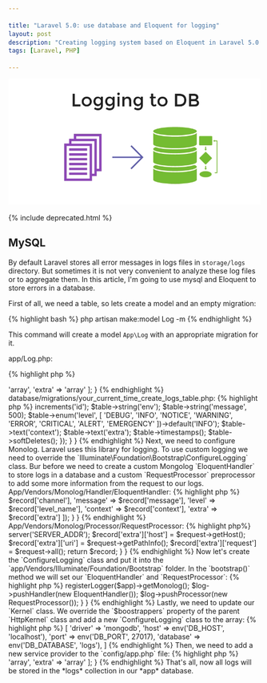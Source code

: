```yaml
--- 

title: "Laravel 5.0: use database and Eloquent for logging"
layout: post
description: "Creating logging system based on Eloquent in Laravel 5.0."
tags: [Laravel, PHP]

---
```


<p class="text-center image">
    <img src="/assets/images/posts/laravel-logging-to-db/logging-to-db.jpg" alt="logging-to-db" class="">
</p>


{% include deprecated.html %}

## MySQL

By default Laravel stores all error messages in logs files in `storage/logs` directory. But sometimes it is not
very convenient to analyze these log files or to aggregate them. In this article, I'm going to use mysql and 
Eloquent to store errors in a database.

First of all, we need a table, so lets create a model and an empty migration:

{% highlight bash %}
php artisan make:model Log -m
{% endhighlight %}

This command will create a model `App\Log` with an appropriate migration for it.

app/Log.php:

{% highlight php %}
<?php

namespace App;

use Illuminate\Database\Eloquent\Model;
use Illuminate\Database\Eloquent\SoftDeletes;

class Log extends Model {
    use SoftDeletes;

    protected $fillable = [
        'env',
        'message',
        'level',
        'context',
        'extra'
    ];

    protected $casts = [
        'context' => 'array',
        'extra'   => 'array'
    ];
}

{% endhighlight %}

database/migrations/your_current_time_create_logs_table.php:

{% highlight php %}
<?php

use Illuminate\Database\Migrations\Migration;
use Illuminate\Database\Schema\Blueprint;

class CreateLogsTable extends Migration {
    
    /**
     * Run the migrations.
     *
     * @return void
     */
    public function up() {
        Schema::create('logs', function (Blueprint $table) {
            $table->increments('id');
            $table->string('env');
            $table->string('message', 500);
            $table->enum('level', [
                'DEBUG',
                'INFO',
                'NOTICE',
                'WARNING',
                'ERROR',
                'CRITICAL',
                'ALERT',
                'EMERGENCY'
            ])->default('INFO');
            $table->text('context');
            $table->text('extra');
            $table->timestamps();
            $table->softDeletes();
        });
    }
}
{% endhighlight %}

Next, we need to configure Monolog. Laravel uses this library for logging. To use custom logging we need to override the 
`Illuminate\Foundation\Bootstrap\ConfigureLogging` class. Bur before we need to create a custom Mongolog `EloquentHandler`
to store logs in a database and a custom `RequestProcessor` preprocessor to add some more information from the request
to our logs.

App/Vendors/Monolog/Handler/EloquentHandler:

{% highlight php %}
<?php

namespace App\Vendors\Monolog\Handler;

use Monolog\Handler\AbstractProcessingHandler;

class EloquentHandler extends AbstractProcessingHandler {
    protected function write(array $record) {
        \App\Log::create([
            'env'     => $record['channel'],
            'message' => $record['message'],
            'level'   => $record['level_name'],
            'context' => $record['context'],
            'extra'   => $record['extra']
        ]);
    }
}
{% endhighlight %}

App/Vendors/Monolog/Processor/RequestProcessor:
{% highlight php%}
<?php

namespace App\Vendors\Monolog\Processor;

class RequestProcessor {
    public function __invoke(array $record) {
        $request = request();

        $record['extra']['serve'] = $request->server('SERVER_ADDR');
        $record['extra']['host'] = $request->getHost();
        $record['extra']['uri'] = $request->getPathInfo();
        $record['extra']['request'] = $request->all();

        return $record;
    }
}
{% endhighlight %}


Now let's create the `ConfigureLogging` class and put it into the `app/Vendors/Illuminate/Foundation/Bootstrap` folder. In
the `bootstrap()` method we will set our `EloquentHandler` and `RequestProcessor`:

{% highlight php %}
<?php

namespace App\Vendors\Illuminate\Foundation\Bootstrap;

use App\Vendors\Monolog\Handler\EloquentHandler;
use App\Vendors\Monolog\Processor\RequestProcessor;

use Illuminate\Contracts\Foundation\Application;
use Illuminate\Foundation\Bootstrap\ConfigureLogging as BaseConfigureLogging;

class ConfigureLogging extends BaseConfigureLogging {
    public function bootstrap(Application $app) {
        $log = $this->registerLogger($app)->getMonolog();

        $log->pushHandler(new EloquentHandler());
        $log->pushProcessor(new RequestProcessor());
    }
}
{% endhighlight %}

Lastly, we need to update our `Kernel` class. We override the `$boostrappers` property of the parent `HttpKernel` class and
add a new `ConfigureLogging` class to the array:

{% highlight php %}
<?php

namespace App\Http;

use Illuminate\Foundation\Http\Kernel as HttpKernel;

class Kernel extends HttpKernel {
    protected $bootstrappers = [
        \Illuminate\Foundation\Bootstrap\DetectEnvironment::class,
        \Illuminate\Foundation\Bootstrap\LoadConfiguration::class,
        \App\Vendors\Illuminate\Foundation\Bootstrap\ConfigureLogging::class,
        \Illuminate\Foundation\Bootstrap\HandleExceptions::class,
        \Illuminate\Foundation\Bootstrap\RegisterFacades::class,
        \Illuminate\Foundation\Bootstrap\RegisterProviders::class,
        \Illuminate\Foundation\Bootstrap\BootProviders::class,
    ];

    // ...
}
{% endhighlight %}

Next, we can change our exception `Handler`, to specify what kind of exceptions we don't want to log to database:

{% highlight php %}
<?php 
namespace App\Exceptions;

use Exception;
use Illuminate\Session\TokenMismatchException;
use Illuminate\Database\Eloquent\ModelNotFoundException;
use Symfony\Component\HttpKernel\Exception\HttpException;
use Symfony\Component\HttpKernel\Exception\NotFoundHttpException;

class Handler extends ExceptionHandler {

    /**
    * A list of the exception types that should not be reported.
    *
    * @var array
    */
    protected $dontReport = [
        AuthorizationException::class,
        HttpException::class,
        ModelNotFoundException::class,
        ValidationException::class,
    ];

    // ...
}
{% endhighlight %}

## MongoDB

We can use another storage for logs. [MongoDB](https://www.mongodb.com) is a document-orientated database, and I think it the best solution for storing logs, because we 
are not limited to the schema. 
First of all, we need to install mongodb php driver:

{% highlight bash %}
brew install php-mongodb
{% endhighlight %}

Next, we need to install [laravel-mongodb library](https://github.com/jenssegers/laravel-mongodb) to use MongoDB based Eloquent model:

{% highlight bash %}
composer require jenssegers/mongodb
{% endhighlight %}

I'm going to use both databases in my project: MySQL as a basic storage and MongoDB for logs and statistics. 
To use MongoDB we need to update the `config/database.php` file and add `mongodb` driver there:

{% highlight php %}
<?php

    'mongodb' => [
        'driver'   => 'mongodb',
        'host'     => env('DB_HOST', 'localhost'),
        'port'     => env('DB_PORT', 27017),
        'database' => env('DB_DATABASE', 'logs'),
    ]
{% endhighlight %}

Then, we need to add a new service provider to the `config/app.php` file:
{% highlight php %}
<?php

   /*
    * Application Service Providers...
    */
    App\Providers\AppServiceProvider::class,
    App\Providers\AuthServiceProvider::class,
    App\Providers\EventServiceProvider::class,
    App\Providers\RouteServiceProvider::class,
    Jenssegers\Mongodb\MongodbServiceProvider::class,
{% endhighlight %}

The last part is simply to extend our `Log` model from `Jenssegers\Mongodb\Eloquent\Model`. And because we use two database connections, we need to
specify the connection. I've also specified the collection name:

{% highlight php %}
<?php

namespace App;

use Jenssegers\Mongodb\Eloquent\Model;
use Illuminate\Database\Eloquent\SoftDeletes;

class Log extends Model {
    use SoftDeletes;

    protected $connection = 'mongodb';
    protected $collection = 'logs';

    protected $fillable = [
        'env',
        'message',
        'level',
        'context',
        'extra'
    ];

    protected $casts = [
        'context' => 'array',
        'extra'   => 'array'
    ];
}


{% endhighlight %}

That's all, now all logs will be stored in the *logs* collection in our *app* database.
